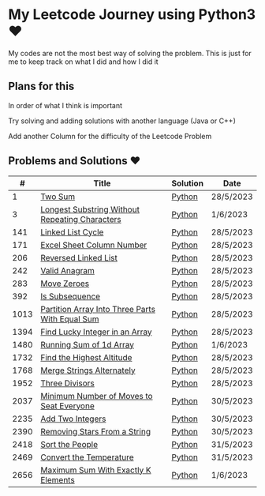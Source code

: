 # My Leetcode Journey using Python3 &hearts;

My codes are not the most best way of solving the problem. This is just for me to keep track on what I did and how I did it

## Plans for this

In order of what I think is important

Try solving and adding solutions with another language (Java or C++)

Add another Column for the difficulty of the Leetcode Problem

## Problems and Solutions &hearts;

| # | Title | Solution | Date |
|---| ----- | -------- | ---- |
| 1 | [Two Sum](https://leetcode.com/problems/two-sum/) | [Python](https://github.com/malaaaaaaaa/LeetCode-Journey/blob/main/Python/0001_TwoSums.py)| 28/5/2023 |
| 3 | [Longest Substring Without Repeating Characters](https://leetcode.com/problems/longest-substring-without-repeating-characters/) | [Python](https://github.com/malaaaaaaaa/LeetCode-Journey/blob/main/Python/0003_Longest_Substring_Without_Repeating_Characters.py)| 1/6/2023 |
| 141 | [Linked List Cycle](https://leetcode.com/problems/linked-list-cycle/) | [Python](https://github.com/malaaaaaaaa/LeetCode-Journey/blob/main/Python/0141_LinkedListCycle.py)| 28/5/2023 |
| 171 | [Excel Sheet Column Number](https://leetcode.com/problems/excel-sheet-column-number/) | [Python](https://github.com/malaaaaaaaa/LeetCode-Journey/blob/main/Python/0171_ExcelSheetColumnNumber.py)| 28/5/2023 |
| 206 | [Reversed Linked List](https://leetcode.com/problems/reverse-linked-list/) | [Python](https://github.com/malaaaaaaaa/LeetCode-Journey/blob/main/Python/0206_Reverse_Linked_List.py)| 28/5/2023 |
| 242 | [Valid Anagram](https://leetcode.com/problems/valid-anagram/) | [Python](https://github.com/malaaaaaaaa/LeetCode-Journey/blob/main/Python/0242_Valid_Anagram.py)| 28/5/2023 |
| 283 | [Move Zeroes](https://leetcode.com/problems/move-zeroes/) | [Python](https://github.com/malaaaaaaaa/LeetCode-Journey/blob/main/Python/0283_Move_Zeroes.py)| 28/5/2023 |
| 392 | [Is Subsequence](https://leetcode.com/problems/is-subsequence/) | [Python](https://github.com/malaaaaaaaa/LeetCode-Journey/blob/main/Python/0392_Is-Subsequence.py)| 28/5/2023 |
| 1013 | [Partition Array Into Three Parts With Equal Sum](https://leetcode.com/problems/partition-array-into-three-parts-with-equal-sum/) | [Python](https://github.com/malaaaaaaaa/LeetCode-Journey/blob/main/Python/1013_Partition_Array_Into_Three_Parts_With_Equal_Sum.py)| 28/5/2023 |
| 1394 | [Find Lucky Integer in an Array](https://leetcode.com/problems/find-lucky-integer-in-an-array/) | [Python](https://github.com/malaaaaaaaa/LeetCode-Journey/blob/main/Python/1394_Find_Lucky_Integer_in_an_Array.py)| 28/5/2023 |
| 1480 | [Running Sum of 1d Array](https://leetcode.com/problems/running-sum-of-1d-array/) | [Python](https://github.com/malaaaaaaaa/LeetCode-Journey/blob/main/Python/1480_Running_Sum_of_1d_Array.py)| 1/6/2023 |
| 1732 | [Find the Highest Altitude](https://leetcode.com/problems/find-the-highest-altitude/) | [Python](https://github.com/malaaaaaaaa/LeetCode-Journey/blob/main/Python/1732_Find_the_Highest_Altitude.py)| 28/5/2023 |
| 1768 | [Merge Strings Alternately](https://leetcode.com/problems/merge-strings-alternately/) | [Python](https://github.com/malaaaaaaaa/LeetCode-Journey/blob/main/Python/1768_Merge_Strings_Alternately.py)| 28/5/2023 |
| 1952 | [Three Divisors](https://leetcode.com/problems/three-divisors/) | [Python](https://github.com/malaaaaaaaa/LeetCode-Journey/blob/main/Python/1952_Three_Divisors.py)| 28/5/2023 |
| 2037 | [Minimum Number of Moves to Seat Everyone](https://leetcode.com/problems/minimum-number-of-moves-to-seat-everyone/) | [Python](https://github.com/malaaaaaaaa/LeetCode-Journey/blob/main/Python/2037_Minimum_Number_of_Moves_to_Seat_Everyone.py)| 30/5/2023 |
| 2235 | [Add Two Integers](https://leetcode.com/problems/add-two-integers/) | [Python](https://github.com/malaaaaaaaa/LeetCode-Journey/blob/main/Python/2235_Add_Two_Integers.py)| 30/5/2023 |
| 2390 | [Removing Stars From a String](https://leetcode.com/problems/removing-stars-from-a-string/) | [Python](https://github.com/malaaaaaaaa/LeetCode-Journey/blob/main/Python/2390_Removing_Stars_From_a_String.py)| 30/5/2023 |
| 2418 | [Sort the People](https://leetcode.com/problems/sort-the-people/) | [Python](https://github.com/malaaaaaaaa/LeetCode-Journey/blob/main/Python/2418_Sort_the_People.py)| 31/5/2023 |
| 2469 | [Convert the Temperature](https://leetcode.com/problems/convert-the-temperature/) | [Python](https://github.com/malaaaaaaaa/LeetCode-Journey/blob/main/Python/2469_Convert_the_Temperature.py)| 31/5/2023 |
| 2656 | [Maximum Sum With Exactly K Elements](https://leetcode.com/problems/maximum-sum-with-exactly-k-elements/) | [Python](https://github.com/malaaaaaaaa/LeetCode-Journey/blob/main/Python/2656_Maximum_Sum_With_Exactly_K_Elements.py)| 1/6/2023 |

<!---   |  | []() | [Python]()| 1/6/2023 |     -->
